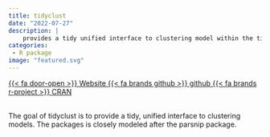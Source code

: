 ```yaml
---
title: tidyclust
date: "2022-07-27"
description: |
    provides a tidy unified interface to clustering model within the tidymodels framework.
categories:
 - R package
image: "featured.svg"
---
```






<div class="project-buttons">
<a href="https://tidyclust.tidymodels.org/">
 {{< fa door-open >}} Website
</a>
<a href="https://github.com/tidymodels/tidyclust/">
 {{< fa brands github >}} github
</a>
<a href="https://cloud.r-project.org/web/packages/tidyclust/index.html">
 {{< fa brands r-project >}} CRAN
</a>
</div>
<br>

The goal of tidyclust is to provide a tidy, unified interface to clustering models. The packages is closely modeled after the parsnip package.
